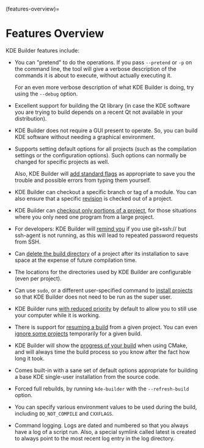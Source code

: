 (features-overview)=
# Features Overview

KDE Builder features include:

- You can "pretend" to do the operations. If you pass `--pretend` or
  `-p` on the command line, the tool will give a verbose description
  of the commands it is about to execute, without actually executing it.

  For an even more verbose description of what KDE Builder is doing,
  try using the `--debug` option.

- Excellent support for building the Qt library (in case the KDE
  software you are trying to build depends on a recent Qt not available
  in your distribution).

- KDE Builder does not require a GUI present to operate. So, you can
  build KDE software without needing a graphical environment.

- Supports setting default options for all projects (such as the
  compilation settings or the configuration options). Such options can
  normally be changed for specific projects as well.

  Also, KDE Builder will [add standard flags](#kde-builder-std-flags)
  as appropriate to save you the trouble and possible errors from typing
  them yourself.

- KDE Builder can checkout a specific branch or tag
  of a module. You can also ensure that a specific
  [revision](#conf-revision) is checked out of a project.

- KDE Builder can [checkout only portions of a
  project](#partial-builds), for those situations where you only need one
  program from a large project.

- For developers: KDE Builder will [remind you](#ssh-agent-reminder) if
  you use git+ssh:// but ssh-agent is not running, as this will lead to
  repeated password requests from SSH.

- Can [delete the build directory](#deleting-build-dir) of a project
  after its installation to save space at the expense of future
  compilation time.

- The locations for the directories used by KDE Builder are
  configurable (even per project).

- Can use `sudo`, or a different user-specified command to [install
  projects](#root-installation) so that KDE Builder does not need to be
  run as the super user.

- KDE Builder runs [with reduced priority](#build-priority) by default
  to allow you to still use your computer while it is working.

- There is support for [resuming a build](#resuming) from a given
  project. You can even [ignore some projects](#ignoring-projects)
  temporarily for a given build.

- KDE Builder will show the [progress of your build](#build-progress)
  when using CMake, and will always time the build process so you know
  after the fact how long it took.

- Comes built-in with a sane set of default options appropriate for
  building a base KDE single-user installation from the source code.

- Forced full rebuilds, by running `kde-builder` with the
  `--refresh-build` option.

- You can specify various environment values to be used during the
  build, including `DO_NOT_COMPILE` and `CXXFLAGS`.

- Command logging. Logs are dated and numbered so that you always have a
  log of a script run. Also, a special symlink called latest is created
  to always point to the most recent log entry in the log directory.
